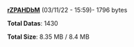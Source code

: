 [**rZPAHDbM**](/data/rZPAHDbM.txt) (03/11/22 - 15:59)- 1796 bytes

**Total Datas**: 1430

**Total Size**: 8.35 MB / 8.4 MB